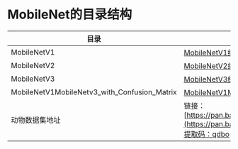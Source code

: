 # MobileNet的目录结构
|目录|链接地址|
|-|-|
|MobileNetV1|[MobileNetV1结构](https://github.com/stupid-boy-me/teach_all/tree/main/pytorch_classifier/MobileNet/MobileNetV1)|
|MobileNetV2|[MobileNetV2结构](https://github.com/stupid-boy-me/teach_all/tree/main/pytorch_classifier/MobileNet/MobileNetV2)|
|MobileNetV3|[MobileNetV3结构](https://github.com/stupid-boy-me/teach_all/tree/main/pytorch_classifier/MobileNet/MobileNetV3)|
|MobileNetV1MobileNetv3_with_Confusion_Matrix|[MobileNetV1MobileNetv3_with_Confusion_Matrix结构](https://github.com/stupid-boy-me/teach_all/tree/main/pytorch_classifier/MobileNet/MobileNetv3_with_Confusion_Matrix)|
|动物数据集地址|链接：[https://pan.baidu.com/s/1b0lbd8vOfZcq0V5NyGbroQ](https://pan.baidu.com/s/1b0lbd8vOfZcq0V5NyGbroQ)提取码：qdbo|
